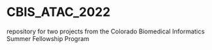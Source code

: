 # CBIS_ATAC_2022
repository for two projects from the Colorado Biomedical Informatics Summer Fellowship Program
